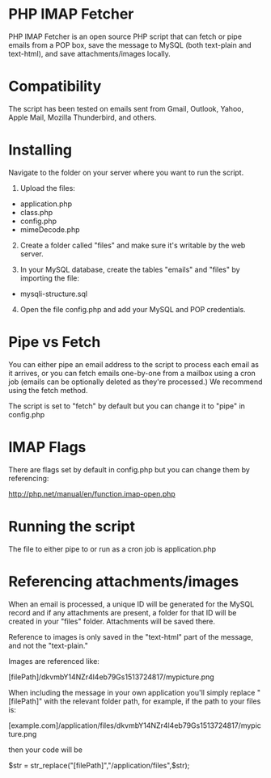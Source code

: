 # PHP IMAP Fetcher
PHP IMAP Fetcher is an open source PHP script that can fetch or pipe emails from a POP box, save the message to MySQL (both text-plain and text-html), and save attachments/images locally.

# Compatibility
The script has been tested on emails sent from Gmail, Outlook, Yahoo, Apple Mail, Mozilla Thunderbird, and others.

# Installing
Navigate to the folder on your server where you want to run the script.

1. Upload the files:
* application.php
* class.php
* config.php
* mimeDecode.php

2. Create a folder called "files" and make sure it's writable by the web server.

3. In your MySQL database, create the tables "emails" and "files" by importing the file:
* mysqli-structure.sql

4. Open the file config.php and add your MySQL and POP credentials.

# Pipe vs Fetch
You can either pipe an email address to the script to process each email as it arrives, or you can fetch emails one-by-one from a mailbox using a cron job (emails can be optionally deleted as they're processed.) We recommend using the fetch method.

The script is set to "fetch" by default but you can change it to "pipe" in config.php

# IMAP Flags
There are flags set by default in config.php but you can change them by referencing:

http://php.net/manual/en/function.imap-open.php

# Running the script
The file to either pipe to or run as a cron job is application.php

# Referencing attachments/images
When an email is processed, a unique ID will be generated for the MySQL record and if any attachments are present, a folder for that ID will be created in your "files" folder. Attachments will be saved there.

Reference to images is only saved in the "text-html" part of the message, and not the "text-plain."

Images are referenced like:

[filePath]/dkvmbY14NZr4l4eb79Gs1513724817/mypicture.png

When including the message in your own application you'll simply replace "[filePath]" with the relevant folder path, for example, if the path to your files is:

[example.com]/application/files/dkvmbY14NZr4l4eb79Gs1513724817/mypicture.png

then your code will be

$str = str_replace("[filePath]","/application/files",$str);
